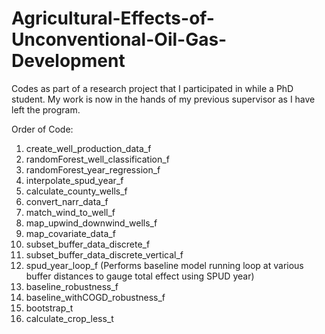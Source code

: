 # Agricultural-Effects-of-Unconventional-Oil-Gas-Development
Codes as part of a research project that I participated in while a PhD student. My work is now in the hands of my previous supervisor as I have left the program. 

Order of Code: 
1) create_well_production_data_f
2) randomForest_well_classification_f
3) randomForest_year_regression_f
4) interpolate_spud_year_f
5) calculate_county_wells_f
6) convert_narr_data_f 
7) match_wind_to_well_f
8) map_upwind_downwind_wells_f
9) map_covariate_data_f
10) subset_buffer_data_discrete_f
11) subset_buffer_data_discrete_vertical_f
12) spud_year_loop_f (Performs baseline model running loop at various buffer distances to gauge total effect using SPUD year)
13) baseline_robustness_f
14) baseline_withCOGD_robustness_f
15) bootstrap_t
16) calculate_crop_less_t

